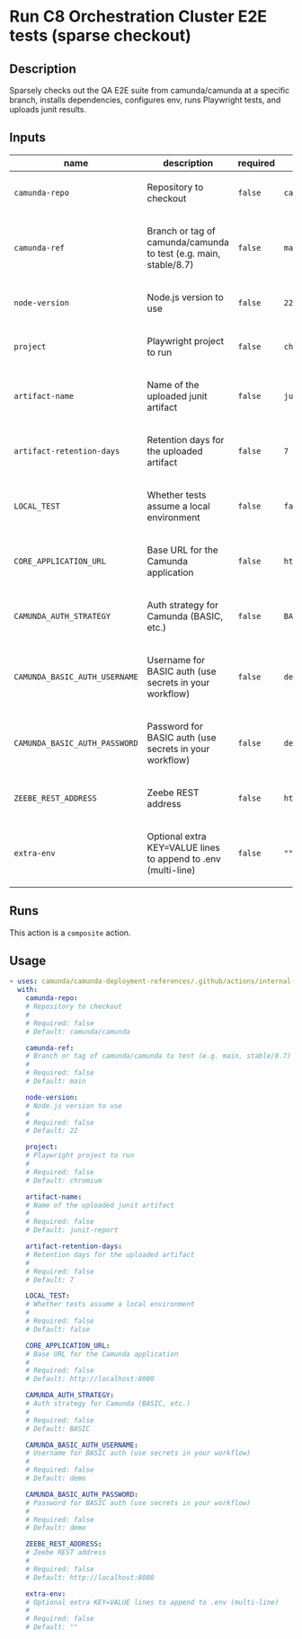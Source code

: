 # Run C8 Orchestration Cluster E2E tests (sparse checkout)

## Description

Sparsely checks out the QA E2E suite from camunda/camunda at a specific branch, installs dependencies, configures env, runs Playwright tests, and uploads junit results.

## Inputs

| name | description | required | default |
| --- | --- | --- | --- |
| `camunda-repo` | <p>Repository to checkout</p> | `false` | `camunda/camunda` |
| `camunda-ref` | <p>Branch or tag of camunda/camunda to test (e.g. main, stable/8.7)</p> | `false` | `main` |
| `node-version` | <p>Node.js version to use</p> | `false` | `22` |
| `project` | <p>Playwright project to run</p> | `false` | `chromium` |
| `artifact-name` | <p>Name of the uploaded junit artifact</p> | `false` | `junit-report` |
| `artifact-retention-days` | <p>Retention days for the uploaded artifact</p> | `false` | `7` |
| `LOCAL_TEST` | <p>Whether tests assume a local environment</p> | `false` | `false` |
| `CORE_APPLICATION_URL` | <p>Base URL for the Camunda application</p> | `false` | `http://localhost:8080` |
| `CAMUNDA_AUTH_STRATEGY` | <p>Auth strategy for Camunda (BASIC, etc.)</p> | `false` | `BASIC` |
| `CAMUNDA_BASIC_AUTH_USERNAME` | <p>Username for BASIC auth (use secrets in your workflow)</p> | `false` | `demo` |
| `CAMUNDA_BASIC_AUTH_PASSWORD` | <p>Password for BASIC auth (use secrets in your workflow)</p> | `false` | `demo` |
| `ZEEBE_REST_ADDRESS` | <p>Zeebe REST address</p> | `false` | `http://localhost:8080` |
| `extra-env` | <p>Optional extra KEY=VALUE lines to append to .env (multi-line)</p> | `false` | `""` |


## Runs

This action is a `composite` action.

## Usage

```yaml
- uses: camunda/camunda-deployment-references/.github/actions/internal-qa-orchestration-cluster-tests@main
  with:
    camunda-repo:
    # Repository to checkout
    #
    # Required: false
    # Default: camunda/camunda

    camunda-ref:
    # Branch or tag of camunda/camunda to test (e.g. main, stable/8.7)
    #
    # Required: false
    # Default: main

    node-version:
    # Node.js version to use
    #
    # Required: false
    # Default: 22

    project:
    # Playwright project to run
    #
    # Required: false
    # Default: chromium

    artifact-name:
    # Name of the uploaded junit artifact
    #
    # Required: false
    # Default: junit-report

    artifact-retention-days:
    # Retention days for the uploaded artifact
    #
    # Required: false
    # Default: 7

    LOCAL_TEST:
    # Whether tests assume a local environment
    #
    # Required: false
    # Default: false

    CORE_APPLICATION_URL:
    # Base URL for the Camunda application
    #
    # Required: false
    # Default: http://localhost:8080

    CAMUNDA_AUTH_STRATEGY:
    # Auth strategy for Camunda (BASIC, etc.)
    #
    # Required: false
    # Default: BASIC

    CAMUNDA_BASIC_AUTH_USERNAME:
    # Username for BASIC auth (use secrets in your workflow)
    #
    # Required: false
    # Default: demo

    CAMUNDA_BASIC_AUTH_PASSWORD:
    # Password for BASIC auth (use secrets in your workflow)
    #
    # Required: false
    # Default: demo

    ZEEBE_REST_ADDRESS:
    # Zeebe REST address
    #
    # Required: false
    # Default: http://localhost:8080

    extra-env:
    # Optional extra KEY=VALUE lines to append to .env (multi-line)
    #
    # Required: false
    # Default: ""
```

